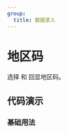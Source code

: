 ```yaml
---
group:
  title: 数据录入
---
```


# 地区码

选择 和 回显地区码。

## 代码演示

### 基础用法

<code src='../../src/demos/item-area-code.tsx' />
